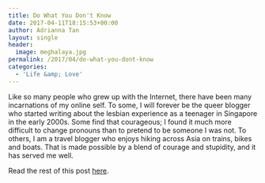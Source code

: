 ```yaml
---
title: Do What You Don't Know
date: 2017-04-11T18:15:53+00:00
author: Adrianna Tan
layout: single
header:
  image: meghalaya.jpg
permalink: /2017/04/do-what-you-dont-know
categories:
  - 'Life &amp; Love'
---
```

Like so many people who grew up with the Internet, there have been many incarnations of my online self. To some, I will forever be the queer blogger who started writing about the lesbian experience as a teenager in Singapore in the early 2000s. Some find that courageous; I found it much more difficult to change pronouns than to pretend to be someone I was not. To others, I am a travel blogger who enjoys hiking across Asia on trains, bikes and boats. That is made possible by a blend of courage and stupidity, and it has served me well.

Read the rest of this post [here](http://www.hnworth.com/article/2017/04/07/stories-of-courage-adrianna-tan/).

